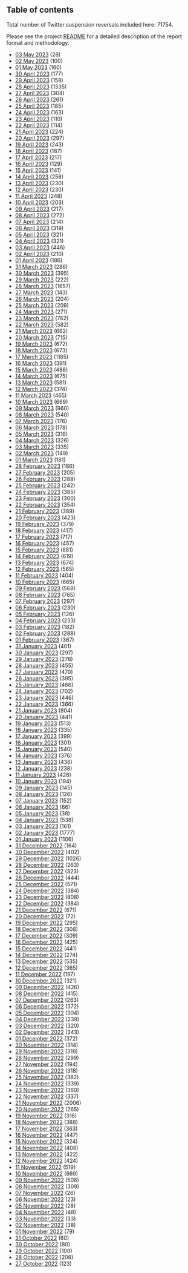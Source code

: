## Table of contents
Total number of Twitter suspension reversals included here: 71754.

Please see the project [README](https://github.com/travisbrown/unsuspensions) for a detailed description of the report format and methodology.
* [03 May 2023](2023-05-03/) (28)
* [02 May 2023](2023-05-02/) (100)
* [01 May 2023](2023-05-01/) (160)
* [30 April 2023](2023-04-30/) (177)
* [29 April 2023](2023-04-29/) (158)
* [28 April 2023](2023-04-28/) (1335)
* [27 April 2023](2023-04-27/) (304)
* [26 April 2023](2023-04-26/) (261)
* [25 April 2023](2023-04-25/) (185)
* [24 April 2023](2023-04-24/) (163)
* [23 April 2023](2023-04-23/) (110)
* [22 April 2023](2023-04-22/) (114)
* [21 April 2023](2023-04-21/) (224)
* [20 April 2023](2023-04-20/) (297)
* [19 April 2023](2023-04-19/) (243)
* [18 April 2023](2023-04-18/) (187)
* [17 April 2023](2023-04-17/) (217)
* [16 April 2023](2023-04-16/) (129)
* [15 April 2023](2023-04-15/) (141)
* [14 April 2023](2023-04-14/) (258)
* [13 April 2023](2023-04-13/) (230)
* [12 April 2023](2023-04-12/) (230)
* [11 April 2023](2023-04-11/) (248)
* [10 April 2023](2023-04-10/) (203)
* [09 April 2023](2023-04-09/) (217)
* [08 April 2023](2023-04-08/) (272)
* [07 April 2023](2023-04-07/) (214)
* [06 April 2023](2023-04-06/) (319)
* [05 April 2023](2023-04-05/) (321)
* [04 April 2023](2023-04-04/) (321)
* [03 April 2023](2023-04-03/) (446)
* [02 April 2023](2023-04-02/) (210)
* [01 April 2023](2023-04-01/) (186)
* [31 March 2023](2023-03-31/) (286)
* [30 March 2023](2023-03-30/) (395)
* [29 March 2023](2023-03-29/) (222)
* [28 March 2023](2023-03-28/) (1657)
* [27 March 2023](2023-03-27/) (143)
* [26 March 2023](2023-03-26/) (204)
* [25 March 2023](2023-03-25/) (209)
* [24 March 2023](2023-03-24/) (271)
* [23 March 2023](2023-03-23/) (762)
* [22 March 2023](2023-03-22/) (582)
* [21 March 2023](2023-03-21/) (662)
* [20 March 2023](2023-03-20/) (715)
* [19 March 2023](2023-03-19/) (672)
* [18 March 2023](2023-03-18/) (673)
* [17 March 2023](2023-03-17/) (1185)
* [16 March 2023](2023-03-16/) (391)
* [15 March 2023](2023-03-15/) (488)
* [14 March 2023](2023-03-14/) (675)
* [13 March 2023](2023-03-13/) (581)
* [12 March 2023](2023-03-12/) (374)
* [11 March 2023](2023-03-11/) (465)
* [10 March 2023](2023-03-10/) (669)
* [09 March 2023](2023-03-09/) (960)
* [08 March 2023](2023-03-08/) (540)
* [07 March 2023](2023-03-07/) (176)
* [06 March 2023](2023-03-06/) (178)
* [05 March 2023](2023-03-05/) (316)
* [04 March 2023](2023-03-04/) (326)
* [03 March 2023](2023-03-03/) (335)
* [02 March 2023](2023-03-02/) (149)
* [01 March 2023](2023-03-01/) (181)
* [28 February 2023](2023-02-28/) (186)
* [27 February 2023](2023-02-27/) (205)
* [26 February 2023](2023-02-26/) (288)
* [25 February 2023](2023-02-25/) (242)
* [24 February 2023](2023-02-24/) (385)
* [23 February 2023](2023-02-23/) (300)
* [22 February 2023](2023-02-22/) (354)
* [21 February 2023](2023-02-21/) (389)
* [20 February 2023](2023-02-20/) (423)
* [19 February 2023](2023-02-19/) (379)
* [18 February 2023](2023-02-18/) (417)
* [17 February 2023](2023-02-17/) (717)
* [16 February 2023](2023-02-16/) (457)
* [15 February 2023](2023-02-15/) (881)
* [14 February 2023](2023-02-14/) (619)
* [13 February 2023](2023-02-13/) (674)
* [12 February 2023](2023-02-12/) (565)
* [11 February 2023](2023-02-11/) (404)
* [10 February 2023](2023-02-10/) (665)
* [09 February 2023](2023-02-09/) (568)
* [08 February 2023](2023-02-08/) (765)
* [07 February 2023](2023-02-07/) (297)
* [06 February 2023](2023-02-06/) (230)
* [05 February 2023](2023-02-05/) (126)
* [04 February 2023](2023-02-04/) (233)
* [03 February 2023](2023-02-03/) (182)
* [02 February 2023](2023-02-02/) (288)
* [01 February 2023](2023-02-01/) (367)
* [31 January 2023](2023-01-31/) (401)
* [30 January 2023](2023-01-30/) (297)
* [29 January 2023](2023-01-29/) (278)
* [28 January 2023](2023-01-28/) (455)
* [27 January 2023](2023-01-27/) (470)
* [26 January 2023](2023-01-26/) (395)
* [25 January 2023](2023-01-25/) (466)
* [24 January 2023](2023-01-24/) (702)
* [23 January 2023](2023-01-23/) (446)
* [22 January 2023](2023-01-22/) (366)
* [21 January 2023](2023-01-21/) (804)
* [20 January 2023](2023-01-20/) (441)
* [19 January 2023](2023-01-19/) (513)
* [18 January 2023](2023-01-18/) (335)
* [17 January 2023](2023-01-17/) (399)
* [16 January 2023](2023-01-16/) (301)
* [15 January 2023](2023-01-15/) (540)
* [14 January 2023](2023-01-14/) (376)
* [13 January 2023](2023-01-13/) (436)
* [12 January 2023](2023-01-12/) (238)
* [11 January 2023](2023-01-11/) (426)
* [10 January 2023](2023-01-10/) (194)
* [09 January 2023](2023-01-09/) (145)
* [08 January 2023](2023-01-08/) (126)
* [07 January 2023](2023-01-07/) (152)
* [06 January 2023](2023-01-06/) (66)
* [05 January 2023](2023-01-05/) (38)
* [04 January 2023](2023-01-04/) (538)
* [03 January 2023](2023-01-03/) (161)
* [02 January 2023](2023-01-02/) (1777)
* [01 January 2023](2023-01-01/) (1106)
* [31 December 2022](2022-12-31/) (164)
* [30 December 2022](2022-12-30/) (402)
* [29 December 2022](2022-12-29/) (1026)
* [28 December 2022](2022-12-28/) (263)
* [27 December 2022](2022-12-27/) (323)
* [26 December 2022](2022-12-26/) (444)
* [25 December 2022](2022-12-25/) (571)
* [24 December 2022](2022-12-24/) (384)
* [23 December 2022](2022-12-23/) (808)
* [22 December 2022](2022-12-22/) (384)
* [21 December 2022](2022-12-21/) (671)
* [20 December 2022](2022-12-20/) (72)
* [19 December 2022](2022-12-19/) (295)
* [18 December 2022](2022-12-18/) (308)
* [17 December 2022](2022-12-17/) (309)
* [16 December 2022](2022-12-16/) (425)
* [15 December 2022](2022-12-15/) (441)
* [14 December 2022](2022-12-14/) (274)
* [13 December 2022](2022-12-13/) (535)
* [12 December 2022](2022-12-12/) (365)
* [11 December 2022](2022-12-11/) (197)
* [10 December 2022](2022-12-10/) (321)
* [09 December 2022](2022-12-09/) (426)
* [08 December 2022](2022-12-08/) (415)
* [07 December 2022](2022-12-07/) (263)
* [06 December 2022](2022-12-06/) (372)
* [05 December 2022](2022-12-05/) (304)
* [04 December 2022](2022-12-04/) (239)
* [03 December 2022](2022-12-03/) (320)
* [02 December 2022](2022-12-02/) (343)
* [01 December 2022](2022-12-01/) (372)
* [30 November 2022](2022-11-30/) (314)
* [29 November 2022](2022-11-29/) (319)
* [28 November 2022](2022-11-28/) (299)
* [27 November 2022](2022-11-27/) (194)
* [26 November 2022](2022-11-26/) (318)
* [25 November 2022](2022-11-25/) (382)
* [24 November 2022](2022-11-24/) (339)
* [23 November 2022](2022-11-23/) (360)
* [22 November 2022](2022-11-22/) (337)
* [21 November 2022](2022-11-21/) (2006)
* [20 November 2022](2022-11-20/) (265)
* [19 November 2022](2022-11-19/) (316)
* [18 November 2022](2022-11-18/) (388)
* [17 November 2022](2022-11-17/) (363)
* [16 November 2022](2022-11-16/) (447)
* [15 November 2022](2022-11-15/) (324)
* [14 November 2022](2022-11-14/) (408)
* [13 November 2022](2022-11-13/) (422)
* [12 November 2022](2022-11-12/) (424)
* [11 November 2022](2022-11-11/) (519)
* [10 November 2022](2022-11-10/) (669)
* [09 November 2022](2022-11-09/) (506)
* [08 November 2022](2022-11-08/) (309)
* [07 November 2022](2022-11-07/) (26)
* [06 November 2022](2022-11-06/) (23)
* [05 November 2022](2022-11-05/) (28)
* [04 November 2022](2022-11-04/) (48)
* [03 November 2022](2022-11-03/) (33)
* [02 November 2022](2022-11-02/) (38)
* [01 November 2022](2022-11-01/) (79)
* [31 October 2022](2022-10-31/) (60)
* [30 October 2022](2022-10-30/) (80)
* [29 October 2022](2022-10-29/) (100)
* [28 October 2022](2022-10-28/) (208)
* [27 October 2022](2022-10-27/) (123)
